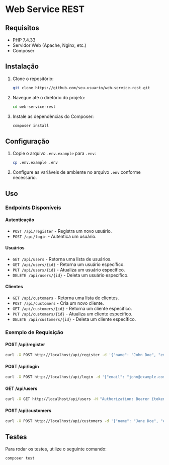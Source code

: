 # Web Service REST

## Requisitos

-   PHP 7.4.33
-   Servidor Web (Apache, Nginx, etc.)
-   Composer

## Instalação

1. Clone o repositório:

    ```bash
    git clone https://github.com/seu-usuario/web-service-rest.git
    ```

2. Navegue até o diretório do projeto:

    ```bash
    cd web-service-rest
    ```

3. Instale as dependências do Composer:

    ```bash
    composer install
    ```

## Configuração

1. Copie o arquivo `.env.example` para `.env`:

    ```bash
    cp .env.example .env
    ```

2. Configure as variáveis de ambiente no arquivo `.env` conforme necessário.

## Uso

### Endpoints Disponíveis

#### Autenticação

-   `POST /api/register` - Registra um novo usuário.
-   `POST /api/login` - Autentica um usuário.

#### Usuários

-   `GET /api/users` - Retorna uma lista de usuários.
-   `GET /api/users/{id}` - Retorna um usuário específico.
-   `PUT /api/users/{id}` - Atualiza um usuário específico.
-   `DELETE /api/users/{id}` - Deleta um usuário específico.

#### Clientes

-   `GET /api/customers` - Retorna uma lista de clientes.
-   `POST /api/customers` - Cria um novo cliente.
-   `GET /api/customers/{id}` - Retorna um cliente específico.
-   `PUT /api/customers/{id}` - Atualiza um cliente específico.
-   `DELETE /api/customers/{id}` - Deleta um cliente específico.

### Exemplo de Requisição

#### POST /api/register

```bash
curl -X POST http://localhost/api/register -d '{"name": "John Doe", "email": "john@example.com", "password": "secret"}' -H "Content-Type: application/json"
```

#### POST /api/login

```bash
curl -X POST http://localhost/api/login -d '{"email": "john@example.com", "password": "secret"}' -H "Content-Type: application/json"
```

#### GET /api/users

```bash
curl -X GET http://localhost/api/users -H "Authorization: Bearer {token}"
```

#### POST /api/customers

```bash
curl -X POST http://localhost/api/customers -d '{"name": "Jane Doe", "email": "jane@example.com", "phone": "123456789", "identification": "ID12345", "street": "Main St", "number": "123", "district": "Downtown", "complement": "Apt 1", "zip_code": "12345"}' -H "Content-Type: application/json" -H "Authorization: Bearer {token}"
```

## Testes

Para rodar os testes, utilize o seguinte comando:

```bash
composer test
```
